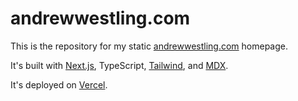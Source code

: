 # andrewwestling.com

This is the repository for my static [andrewwestling.com](http://andrewwestling.com) homepage.

It's built with [Next.js](https://nextjs.org/nextjs.com), TypeScript, [Tailwind](https://tailwindcss.com/), and [MDX](https://mdxjs.com/).

It's deployed on [Vercel](https://vercel.com/).
